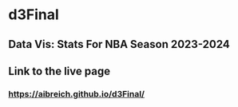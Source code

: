 # d3Final

## Data Vis: Stats For NBA Season 2023-2024

## Link to the live page

### https://aibreich.github.io/d3Final/
